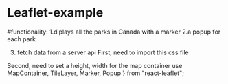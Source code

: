 # Leaflet-example

#functionality:
1.diplays all the parks in Canada with a marker
2.a popup for each park

3. fetch data from a server api
   First, need to import this css file

 <link
      rel="stylesheet"
      href="https://unpkg.com/leaflet@1.7.1/dist/leaflet.css"
      integrity="sha512-xodZBNTC5n17Xt2atTPuE1HxjVMSvLVW9ocqUKLsCC5CXdbqCmblAshOMAS6/keqq/sMZMZ19scR4PsZChSR7A=="
      crossorigin=""
    />

Second, need to set a height, width for the map container
use MapContainer, TileLayer, Marker, Popup } from "react-leaflet";
